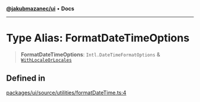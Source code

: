 [**@jakubmazanec/ui**](../README.md) • **Docs**

---

# Type Alias: FormatDateTimeOptions

> **FormatDateTimeOptions**: `Intl.DateTimeFormatOptions` &
> [`WithLocaleOrLocales`](WithLocaleOrLocales.md)

## Defined in

[packages/ui/source/utilities/formatDateTime.ts:4](https://github.com/jakubmazanec/tools/blob/043f017b24789eba8a7eb285e0e1042ac4eaaeea/packages/ui/source/utilities/formatDateTime.ts#L4)
